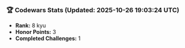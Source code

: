 ### 🏆 Codewars Stats (Updated: 2025-10-26 19:03:24 UTC)

- **Rank:** 8 kyu
- **Honor Points:** 3
- **Completed Challenges:** 1
